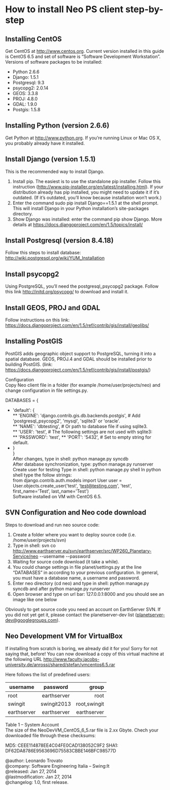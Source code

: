 # How to install Neo PS client step-by-step

## Installing CentOS
Get CentOS at http://www.centos.org.
Current version installed in this guide is CentOS 6.5 and set of software is “Software Development Workstation”.
Versions of software packages to be installed:
* Python 2.6.6
* Django: 1.5.1
* Postgresql: 9.3
* psycopg2: 2.0.14
* GEOS: 3.3.8
* PROJ: 4.8.0
* GDAL: 1.9.0
* Postgis: 1.5.8

## Installing Python (version 2.6.6)
Get Python at http://www.python.org. 
If you’re running Linux or Mac OS X, you probably already have it installed.

## Install Django (version 1.5.1)
This is the recommended way to install Django.
1. Install pip. The easiest is to use the standalone pip installer. Follow this instruction (http://www.pip-installer.org/en/latest/installing.html). If your distribution already has pip installed, you might need to update it if it’s outdated. (If it’s outdated, you’ll know because installation won’t work.)
2. Enter the command sudo pip install Django==1.5.1 at the shell prompt. This will install Django in your Python installation’s site-packages directory.
3. Show Django was installed: enter the command pip show Django.
More details at https://docs.djangoproject.com/en/1.5/topics/install/

## Install Postgresql (version 8.4.18)
Follow this steps to install database: http://wiki.postgresql.org/wiki/YUM_Installation

## Install psycopg2
Using PostgreSQL, you’ll need the postgresql_psycopg2 package. Follow this link http://initd.org/psycopg/ to download and install it.

## Install GEOS, PROJ and GDAL
Follow instructions on this link: https://docs.djangoproject.com/en/1.5/ref/contrib/gis/install/geolibs/

## Installing PostGIS
PostGIS adds geographic object support to PostgreSQL, turning it into a spatial database. GEOS, PROJ.4 and GDAL should be installed prior to building PostGIS. (link: https://docs.djangoproject.com/en/1.5/ref/contrib/gis/install/postgis/)

Configuration	
Copy Neo client file in a folder (for example /home/user/projects/neo) and change configuration in file settings.py.		

DATABASES = {		
*	'default': {		
**		'ENGINE': 'django.contrib.gis.db.backends.postgis', # Add 'postgresql_psycopg2', 'mysql', 'sqlite3' or 'oracle'.	
**	        'NAME': 'dbtesting',                      # Or path to database file if using sqlite3.	
**	        'USER': 'test',      # The following settings are not used with sqlite3:	
**	 	'PASSWORD': 'test',	
**	        'PORT': '5432', # Set to empty string for default.		
*	 }		
}	
After changes, type in shell: python manage.py syncdb	
After database synchronization, type: python manage.py runserver	
Create user for testing	
Type in shell: python manage.py shell
In python shell type the follow strings:	
from django.contrib.auth.models import User	
user = User.objects.create_user('test', ‘test@testing.com', 'test', first_name='Test', last_name='Test')		
Software installed on VM with CentOS 6.5.	

## SVN Configuration and Neo code download
Steps to download and run neo source code: 

1. Create a folder where you want to deploy source code (i.e. /home/user/projects/svn)
2. Type in shell: svn co http://www.earthserver.eu/svn/earthserver/src/WP260_Planetary-Service/neo --username <username> --password <password>
3. Waiting for source code download (it take a while).
4. You could change settings in file planet/settings.py at the line “DATABASES” in according to your previous configuration. In general, you must have a database name, a username and password.
5. Enter neo directory (cd neo) and type in shell: python manage.py syncdb and after python manage.py runserver
6. Open browser and type on url bar: 127.0.0.1:8000 and you should see an image like one below

Obviously to get source code you need an account on EarthServer SVN. If you did not yet get it, please contact the planetserver-dev list (planetserver-dev@googlegroups.com).

## Neo Development VM for VirtualBox
If installing from scratch is boring, we already did it for you! Sorry for not saying that, before!
You can now download a copy of this virtual machine at the following URL  http://www.faculty.jacobs-university.de/anrossi/shared/stefan/vmcentos6.5.rar	

Here follows the list of predefined users:	

| username      | password      | group      |
| ------------- |:-------------:| ----------:|
| root          | earthserver   | root       |
| swingit      	| swingit2013   |root,swingit|
| earthserver 	| earthserver   |earthserver |	

Table 1 – System Account	
The size of the NeoDevVM_CentOS_6_5.rar file is 2.xx Gbyte. Chech your downloaded file through these checksums:

MD5: CEEE114878EE4C04FE0CAD138052C9F2
SHA1: DF62DA8786E9563696D75583CBBE146BFC98577D



@author: Leonardo Trovato  
@company: Software Engineering Italia – Swing:It  
@released: Jan 27, 2014  
@lastmodification: Jan 27, 2014  
@changelog: 1.0, first release.  
